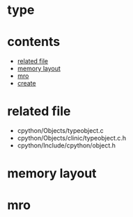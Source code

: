 # type

# contents

* [related file](#related-file)
* [memory layout](#memory-layout)
* [mro](#mro)
* [create](#create)

# related file
* cpython/Objects/typeobject.c
* cpython/Objects/clinic/typeobject.c.h
* cpython/Include/cpython/object.h

# memory layout



# mro
